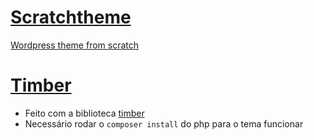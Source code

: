 # [Scratchtheme](./scratchtheme)
[Wordpress theme from scratch](https://www.youtube.com/playlist?list=PLY3j36HMSHNX5JbYBrpN5ZFC6dbFBY2s_)

# [Timber](./timber)
* Feito com a biblioteca [timber](https://timber.github.io/docs/v2/#simplifies-the-way-you-write-your-templates)
* Necessário rodar o `composer install` do php para o tema funcionar